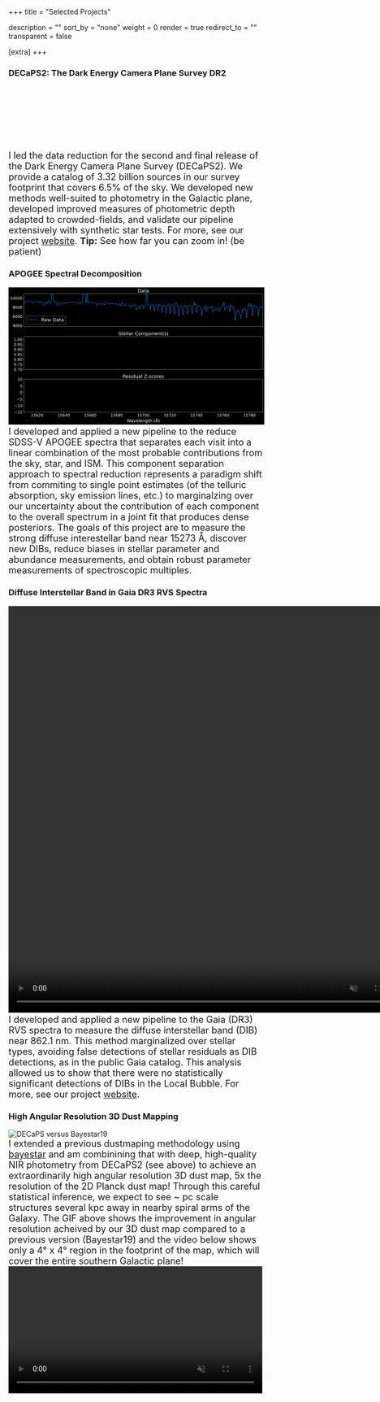 +++
title = "Selected Projects"

description = ""
sort_by = "none"
weight = 0
render = true
redirect_to = ""
transparent = false

[extra]
+++
### DECaPS2: The Dark Energy Camera Plane Survey DR2
<div class="columns is-desktop" style="object-fit:contain">
    <div style="position: relative; width: 100%; padding-bottom: 25%;">
        <div id="aladin-lite-div" frameborder="0" style="position: absolute; width: 100%; height: 100%;"></div>
        <script type="text/javascript" src="https://aladin.cds.unistra.fr/AladinLite/api/v3/latest/aladin.js" charset="utf-8"></script>
        <script type="text/javascript">
        let aladin;
        A.init.then(() => {
            aladin = A.aladin('#aladin-lite-div', {survey: "P/DECaPS/DR2/color", fov:132, cooFrame:"galactic",target: "303 +0", projection: "AIT"});
        });
        aladin.setBackgroundColor("rgb(0, 0, 0)")
        </script>
    </div>
</div>

<div style="font-size: 18px;">
I led the data reduction for the second and final release of the Dark Energy Camera Plane Survey (DECaPS2). We provide a catalog of 3.32 billion sources in our survey footprint that covers 6.5% of the sky. We developed new methods well-suited to photometry in the Galactic plane, developed improved measures of photometric depth adapted to crowded-fields, and validate our pipeline extensively with synthetic star tests. For more, see our project <a href="http://decaps.skymaps.info/" target="_blank">website</a>. <strong>Tip:</strong> See how far you can zoom in! (be patient)
</div>

### APOGEE Spectral Decomposition

<img src="/img/SB3.gif" width="800" alt="SB3 Deblending">

<div style="font-size: 18px;">
   I developed and applied a new pipeline to the reduce SDSS-V APOGEE spectra that separates each visit into a linear combination of the most probable contributions from the sky, star, and ISM. This component separation approach to spectral reduction represents a paradigm shift from commiting to single point estimates (of the telluric absorption, sky emission lines, etc.) to marginalzing over our uncertainty about the contribution of each component to the overall spectrum in a joint fit that produces dense posteriors. The goals of this project are to measure the strong diffuse interestellar band near 15273 Å, discover new DIBs, reduce biases in stellar parameter and abundance measurements, and obtain robust parameter measurements of spectroscopic multiples.
</div>

### Diffuse Interstellar Band in Gaia DR3 RVS Spectra
<video width="800" height="800" controls autoplay loop muted>
    <source src="/img/localBubble.mp4" type="video/mp4">
    Your browser does not support the video tag.
</video>

<br>
<div style="font-size: 18px;">
   I developed and applied a new pipeline to the Gaia (DR3) RVS spectra to measure the diffuse interstellar band (DIB) near 862.1 nm. This method marginalized over stellar types, avoiding false detections of stellar residuals as DIB detections, as in the public Gaia catalog. This analysis allowed us to show that there were no statistically significant detections of DIBs in the Local Bubble. For more, see our project <a href="https://faun.rc.fas.harvard.edu/saydjari/GaiaDIB/" target="_blank">website</a>.
</div>

### High Angular Resolution 3D Dust Mapping

<img src="/img/highResCompare.gif" width="500" alt="DECaPS versus Bayestar19">

<br>
<div style="font-size: 18px;">
   I extended a previous dustmaping methodology using <a href="https://github.com/gregreen/bayestar" target="_blank">bayestar</a> and am combinining that with deep, high-quality NIR photometry from DECaPS2 (see above) to achieve an extraordinarily high angular resolution 3D dust map, 5x the resolution of the 2D Planck dust map! Through this careful statistical inference, we expect to see ~ pc scale structures several kpc away in nearby spiral arms of the Galaxy. The GIF above shows the improvement in angular resolution acheived by our 3D dust map compared to a previous version (Bayestar19) and the video below shows only a 4° x 4° region in the footprint of the map, which will cover the entire southern Galactic plane!
</div>

<video width="500" controls autoplay loop muted>
    <source src="/img/reversed_med_res.mp4" type="video/mp4">
    Your browser does not support the video tag.
</video>


    






